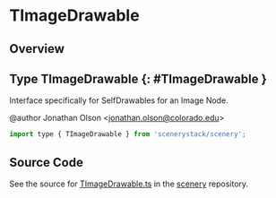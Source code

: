 # TImageDrawable

## Overview



## Type TImageDrawable {: #TImageDrawable }


Interface specifically for SelfDrawables for an Image Node.

@author Jonathan Olson &lt;jonathan.olson@colorado.edu&gt;

```js
import type { TImageDrawable } from 'scenerystack/scenery';
```






## Source Code

See the source for [TImageDrawable.ts](https://github.com/phetsims/scenery/blob/main/js/display/drawables/TImageDrawable.ts) in the [scenery](https://github.com/phetsims/scenery) repository.
